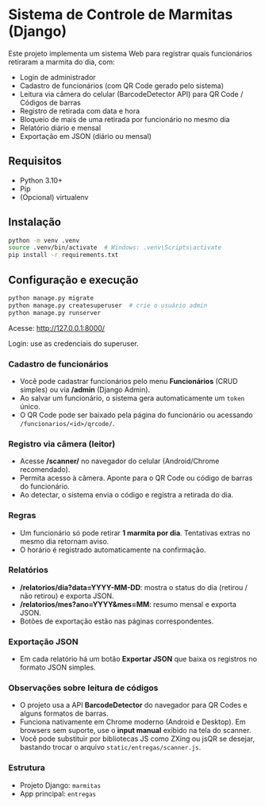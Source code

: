 # Sistema de Controle de Marmitas (Django)

Este projeto implementa um sistema Web para registrar quais funcionários retiraram a marmita do dia, com:
- Login de administrador
- Cadastro de funcionários (com QR Code gerado pelo sistema)
- Leitura via câmera do celular (BarcodeDetector API) para QR Code / Códigos de barras
- Registro de retirada com data e hora
- Bloqueio de mais de uma retirada por funcionário no mesmo dia
- Relatório diário e mensal
- Exportação em JSON (diário ou mensal)

## Requisitos
- Python 3.10+
- Pip
- (Opcional) virtualenv

## Instalação
```bash
python -m venv .venv
source .venv/bin/activate  # Windows: .venv\Scripts\activate
pip install -r requirements.txt
```

## Configuração e execução
```bash
python manage.py migrate
python manage.py createsuperuser  # crie o usuário admin
python manage.py runserver
```
Acesse: http://127.0.0.1:8000/

Login: use as credenciais do superuser.

### Cadastro de funcionários
- Você pode cadastrar funcionários pelo menu **Funcionários** (CRUD simples) ou via **/admin** (Django Admin).
- Ao salvar um funcionário, o sistema gera automaticamente um `token` único.
- O QR Code pode ser baixado pela página do funcionário ou acessando `/funcionarios/<id>/qrcode/`.

### Registro via câmera (leitor)
- Acesse **/scanner/** no navegador do celular (Android/Chrome recomendado).
- Permita acesso à câmera. Aponte para o QR Code ou código de barras do funcionário.
- Ao detectar, o sistema envia o código e registra a retirada do dia.

### Regras
- Um funcionário só pode retirar **1 marmita por dia**. Tentativas extras no mesmo dia retornam aviso.
- O horário é registrado automaticamente na confirmação.

### Relatórios
- **/relatorios/dia?data=YYYY-MM-DD**: mostra o status do dia (retirou / não retirou) e exporta JSON.
- **/relatorios/mes?ano=YYYY&mes=MM**: resumo mensal e exporta JSON.
- Botões de exportação estão nas páginas correspondentes.

### Exportação JSON
- Em cada relatório há um botão **Exportar JSON** que baixa os registros no formato JSON simples.

### Observações sobre leitura de códigos
- O projeto usa a API **BarcodeDetector** do navegador para QR Codes e alguns formatos de barras.
- Funciona nativamente em Chrome moderno (Android e Desktop). Em browsers sem suporte, use o **input manual** exibido na tela do scanner.
- Você pode substituir por bibliotecas JS como ZXing ou jsQR se desejar, bastando trocar o arquivo `static/entregas/scanner.js`.

### Estrutura
- Projeto Django: `marmitas`
- App principal: `entregas`